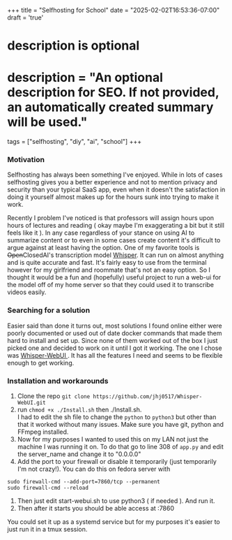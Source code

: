 +++
title = "Selfhosting for School"
date = "2025-02-02T16:53:36-07:00"
draft = 'true'

#
# description is optional
#
# description = "An optional description for SEO. If not provided, an automatically created summary will be used."

tags = ["selfhosting", "diy", "ai", "school"]
+++

### Motivation
Selfhosting has always been something I've enjoyed. While in lots of cases selfhosting gives you a better experience and not to mention privacy and security than your typical SaaS app, even when it doesn't the satisfaction in doing it yourself almost makes up for the hours sunk into trying to make it work.  

Recently I problem I've noticed is that professors will assign hours upon hours of lectures and reading ( okay maybe I'm exaggerating a bit but it still feels like it ). In any case regardless of your stance on using AI to summarize content or to even in some cases create content it's difficult to argue against at least having the option. One of my favorite tools is ~~Open~~ClosedAI's transcription model [Whisper](https://github.com/openai/whisper). It can run on almost anything and is quite accurate and fast. It's fairly easy to use from the terminal however for my girlfriend and roommate that's not an easy option. So I thought it would be a fun and (hopefully) useful project to run a web-ui for the model off of my home server so that they could used it to transcribe videos easily. 

### Searching for a solution
Easier said than done it turns out, most solutions I found online either were poorly documented or used out of date docker commands that made them hard to install and set up. Since none of them worked out of the box I just picked one and decided to work on it until I got it working. The one I chose was [Whisper-WebUI ](https://github.com/jhj0517/Whisper-WebUI). It has all the features I need and seems to be flexible enough to get working. 

### Installation and workarounds
1. Clone the repo
`git clone https://github.com/jhj0517/Whisper-WebUI.git`
1. run `chmod +x ./Install.sh` then ./Install.sh.  
I had to edit the sh file to change the `python` to `python3` but other than that it worked without many issues. Make sure you have git, python and FFmpeg installed.
1. Now for my purposes I wanted to used this on my LAN not just the machine I was running it on. To do that go to line 308 of `app.py` and edit the server_name and change it to "0.0.0.0"
1. Add the port to your firewall or disable it temporarily (just temporarily I'm not crazy!).
You can do this on fedora server with
```
sudo firewall-cmd --add-port=7860/tcp --permanent
sudo firewall-cmd --reload
```
1. Then just edit start-webui.sh to use python3 ( if needed ). And run it.
1. Then after it starts you should be able access at <your-machines-ip>:7860
  
You could set it up as a systemd service but for my purposes it's easier to just run it in a tmux session.
